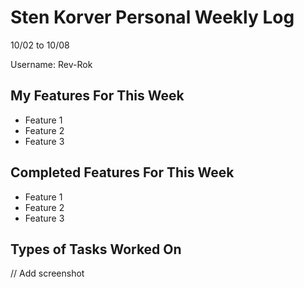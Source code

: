 # Sten Korver Personal Weekly Log

10/02 to 10/08

Username: Rev-Rok

## My Features For This Week

- Feature 1
- Feature 2
- Feature 3

## Completed Features For This Week

- Feature 1
- Feature 2
- Feature 3

## Types of Tasks Worked On

// Add screenshot
